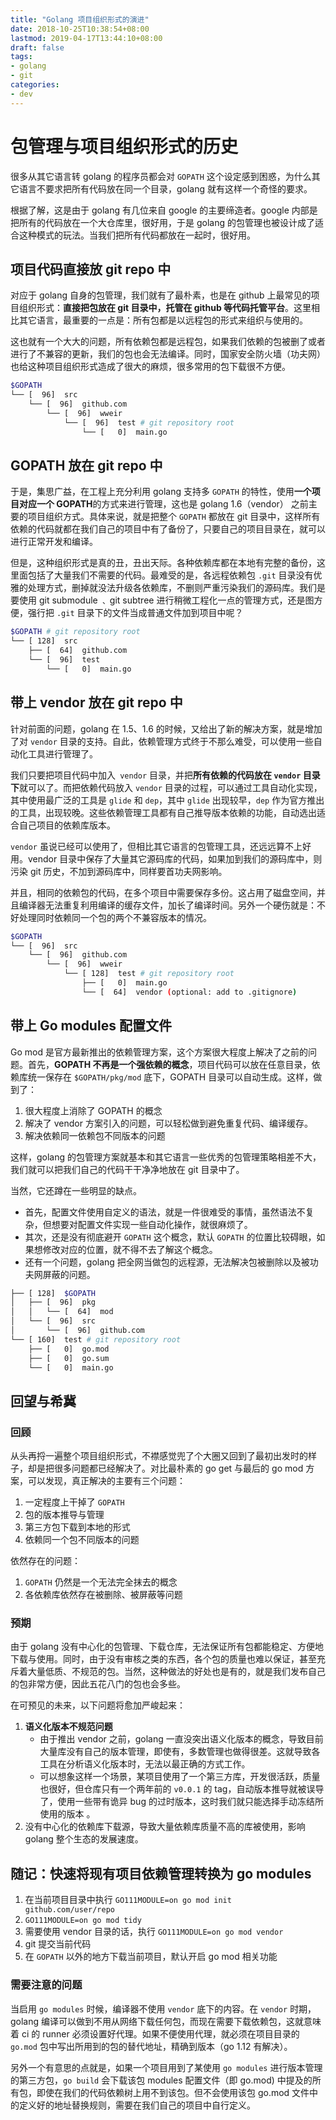 ```yaml
---
title: "Golang 项目组织形式的演进"
date: 2018-10-25T10:38:54+08:00
lastmod: 2019-04-17T13:44:10+08:00
draft: false
tags:
- golang
- git
categories:
- dev
---
```


# 包管理与项目组织形式的历史

很多从其它语言转 golang 的程序员都会对 `GOPATH` 这个设定感到困惑，为什么其它语言不要求把所有代码放在同一个目录，golang 就有这样一个奇怪的要求。

根据了解，这是由于 golang 有几位来自 google 的主要缔造者。google 内部是把所有的代码放在一个大仓库里，很好用，于是 golang 的包管理也被设计成了适合这种模式的玩法。当我们把所有代码都放在一起时，很好用。

## 项目代码直接放 git repo 中

对应于 golang 自身的包管理，我们就有了最朴素，也是在 github 上最常见的项目组织形式：**直接把包放在 git 目录中，托管在 github 等代码托管平台**。这里相比其它语言，最重要的一点是：所有包都是以远程包的形式来组织与使用的。

这也就有一个大大的问题，所有依赖包都是远程包，如果我们依赖的包被删了或者进行了不兼容的更新，我们的包也会无法编译。同时，国家安全防火墙（功夫网）也给这种项目组织形式造成了很大的麻烦，很多常用的包下载很不方便。

```bash
$GOPATH
└── [  96]  src
    └── [  96]  github.com
        └── [  96]  wweir
            └── [  96]  test # git repository root
                └── [   0]  main.go
```



## GOPATH 放在 git repo 中

于是，集思广益，在工程上充分利用 golang 支持多 `GOPATH` 的特性，使用**一个项目对应一个 GOPATH**的方式来进行管理，这也是 golang 1.6（vendor） 之前主要的项目组织方式。具体来说，就是把整个 `GOPATH` 都放在 git 目录中，这样所有依赖的代码就都在我们自己的项目中有了备份了，只要自己的项目目录在，就可以进行正常开发和编译。

但是，这种组织形式是真的丑，丑出天际。各种依赖库都在本地有完整的备份，这里面包括了大量我们不需要的代码。最难受的是，各远程依赖包 `.git` 目录没有优雅的处理方式，删掉就没法升级各依赖库，不删则严重污染我们的源码库。我们是要使用 git submodule` 、`git subtree 进行稍微工程化一点的管理方式，还是图方便，强行把 `.git` 目录下的文件当成普通文件加到项目中呢？ 

```bash
$GOPATH # git repository root
└── [ 128]  src
    ├── [  64]  github.com
    └── [  96]  test
        └── [   0]  main.go
```



## 带上 vendor 放在 git repo 中

针对前面的问题，golang 在 1.5、1.6 的时候，又给出了新的解决方案，就是增加了对 `vendor` 目录的支持。自此，依赖管理方式终于不那么难受，可以使用一些自动化工具进行管理了。

我们只要把项目代码中加入` vendor` 目录，并把**所有依赖的代码放在 `vendor` 目录下**就可以了。而把依赖代码放入 `vendor` 目录的过程，可以通过工具自动化实现，其中使用最广泛的工具是 `glide` 和 `dep`，其中 `glide` 出现较早，`dep` 作为官方推出的工具，出现较晚。这些依赖管理工具都有自己推导版本依赖的功能，自动选出适合自己项目的依赖库版本。

`vendor` 虽说已经可以使用了，但相比其它语言的包管理工具，还远远算不上好用。vendor 目录中保存了大量其它源码库的代码，如果加到我们的源码库中，则污染 git 历史，不加到源码库中，同样要首功夫网影响。

并且，相同的依赖包的代码，在多个项目中需要保存多份。这占用了磁盘空间，并且编译器无法重复利用编译的缓存文件，加长了编译时间。另外一个硬伤就是：不好处理同时依赖同一个包的两个不兼容版本的情况。

```bash
$GOPATH
└── [  96]  src
    └── [  96]  github.com
        └── [  96]  wweir
            └── [ 128]  test # git repository root
                ├── [   0]  main.go
                └── [  64]  vendor (optional: add to .gitignore)
```



## 带上 Go modules 配置文件

Go mod 是官方最新推出的依赖管理方案，这个方案很大程度上解决了之前的问题。首先，**GOPATH 不再是一个强依赖的概念**，项目代码可以放在任意目录，依赖库统一保存在 `$GOPATH/pkg/mod` 底下，GOPATH 目录可以自动生成。这样，做到了：

1. 很大程度上消除了 GOPATH 的概念
2. 解决了 vendor 方案引入的问题，可以轻松做到避免重复代码、编译缓存。
3. 解决依赖同一依赖包不同版本的问题

这样，golang 的包管理方案就基本和其它语言一些优秀的包管理策略相差不大，我们就可以把我们自己的代码干干净净地放在 git 目录中了。

当然，它还蹲在一些明显的缺点。

- 首先，配置文件使用自定义的语法，就是一件很难受的事情，虽然语法不复杂，但想要对配置文件实现一些自动化操作，就很麻烦了。
- 其次，还是没有彻底避开 `GOPATH` 这个概念，默认 `GOPATH` 的位置比较碍眼，如果想修改对应的位置，就不得不去了解这个概念。
- 还有一个问题，golang 把全网当做包的远程源，无法解决包被删除以及被功夫网屏蔽的问题。

```bash
├── [ 128]  $GOPATH
│   ├── [  96]  pkg
│   │   └── [  64]  mod
│   └── [  96]  src
│       └── [  96]  github.com
└── [ 160]  test # git repository root
    ├── [   0]  go.mod
    ├── [   0]  go.sum
    └── [   0]  main.go
```



## 回望与希冀

### 回顾

从头再捋一遍整个项目组织形式，不襟感觉兜了个大圈又回到了最初出发时的样子，却是把很多问题都已经解决了。对比最朴素的 go get 与最后的 go mod 方案，可以发现，真正解决的主要有三个问题：

1. 一定程度上干掉了 `GOPATH`
2. 包的版本推导与管理
3. 第三方包下载到本地的形式
4. 依赖同一个包不同版本的问题

依然存在的问题：

1. `GOPATH` 仍然是一个无法完全抹去的概念
2. 各依赖库依然存在被删除、被屏蔽等问题

### 预期

由于 golang 没有中心化的包管理、下载仓库，无法保证所有包都能稳定、方便地下载与使用。同时，由于没有审核之类的东西，各个包的质量也难以保证，甚至充斥着大量低质、不规范的包。当然，这种做法的好处也是有的，就是我们发布自己的包非常方便，因此五花八门的包也会多些。

在可预见的未来，以下问题将愈加严峻起来：

1. **语义化版本不规范问题**
   - 由于推出 vendor 之前，golang 一直没突出语义化版本的概念，导致目前大量库没有自己的版本管理，即使有，多数管理也做得很差。这就导致各工具在分析语义化版本时，无法以最正确的方式工作。
   - 可以想象这样一个场景，某项目使用了一个第三方库，开发很活跃，质量也很好，但仓库只有一个两年前的 `v0.0.1` 的 tag，自动版本推导就被误导了，使用一些带有诡异 bug 的过时版本，这时我们就只能选择手动冻结所使用的版本 。
2. 没有中心化的依赖库下载源，导致大量依赖库质量不高的库被使用，影响 golang 整个生态的发展速度。

## 随记：快速将现有项目依赖管理转换为 go modules

1. 在当前项目目录中执行 `GO111MODULE=on go mod init github.com/user/repo`
2. `GO111MODULE=on go mod tidy`
3. 需要使用 vendor 目录的话，执行 `GO111MODULE=on go mod vendor`
4. git 提交当前代码
5. 在 `GOPATH` 以外的地方下载当前项目，默认开启 go mod 相关功能

### 需要注意的问题

当启用 `go modules` 时候，编译器不使用 `vendor` 底下的内容。在 `vendor` 时期，golang 编译可以做到不用从网络下载任何包，而现在需要下载依赖包，这就意味着 ci 的 runner 必须设置好代理。如果不便使用代理，就必须在项目目录的 `go.mod` 包中写出所用到的包的替代地址，精确到版本（go 1.12 有解决）。

另外一个有意思的点就是，如果一个项目用到了某使用 `go modules` 进行版本管理的第三方包，`go build` 会下载该包 modules 配置文件（即 go.mod) 中提及的所有包，即使在我们的代码依赖树上用不到该包。但不会使用该包 go.mod 
文件中的定义好的地址替换规则，需要在我们自己的项目中自行定义。
